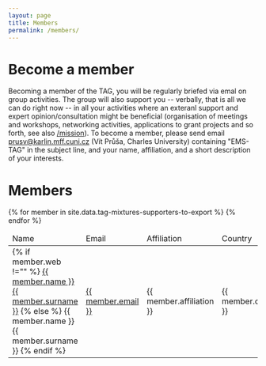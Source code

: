```yaml
---
layout: page
title: Members
permalink: /members/
---
```


# Become a member

Becoming a member of the TAG, you will be regularly briefed via emal on group activities. The group will also support you -- verbally, that is all we can do right now -- in all your activities where an exteranl support and expert opinion/consultation might be beneficial (organisation of meetings and workshops, networking activities, applications to grant projects and so forth, see also [/mission](Mission)). To become a member, please send email [prusv@karlin.mff.cuni.cz](mailto:prusv@karlin.mff.cuni.cz) (Vít Průša, Charles University) containing "EMS-TAG" in the subject line, and your name, affiliation, and a short description of your interests. 


# Members

<table>

<thead>
<tr>
<td>
Name
</td>
<td>
Email
</td>
<td>
Affiliation
</td>
<td>
Country
</td>
</tr>
</thead>

<tbody>
{% for member in site.data.tag-mixtures-supporters-to-export %}
<tr>
<td>
{% if member.web !="" %}
<a href="{{ member.web }}">{{ member.name }} {{ member.surname }}</a>
{% else %}
{{ member.name }} {{ member.surname }}
{% endif %}
</td>
<td>
<a href="mailto:{{ member.email }}">{{ member.email }}</a>
</td>
<td>
{{ member.affiliation }}
</td>
<td>
{{ member.country }}
</td>
</tr>
{% endfor %}
</tbody>

</table>



